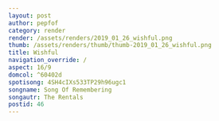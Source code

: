 ```yaml
---
layout: post
author: pepfof
category: render
render: /assets/renders/2019_01_26_wishful.png
thumb: /assets/renders/thumb/thumb-2019_01_26_wishful.png
title: Wishful
navigation_override: /
aspect: 16/9
domcol: ^60402d
spotisong: 4SH4cIXs533TP29h96ugc1
songname: Song Of Remembering
songautr: The Rentals
postid: 46
---
```


<!--USER BEGIN 1-->

<!--USER END 1-->

<!--more-->
<!--USER BEGIN 2-->

<!--USER END 2-->

